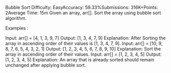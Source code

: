 Bubble Sort
Difficulty: EasyAccuracy: 59.33%Submissions: 316K+Points: 2Average Time: 15m
Given an array, arr[]. Sort the array using bubble sort algorithm.

Examples :

Input: arr[] = [4, 1, 3, 9, 7]
Output: [1, 3, 4, 7, 9]
Explanation: After Sorting the array in ascending order of their values is [1, 3, 4, 7, 9].
Input: arr[] = [10, 9, 8, 7, 6, 5, 4, 3, 2, 1]
Output: [1, 2, 3, 4, 5, 6, 7, 8, 9, 10]
Explanation: Sort the array in ascending order of their values.
Input: arr[] = [1, 2, 3, 4, 5]
Output: [1, 2, 3, 4, 5]
Explanation: An array that is already sorted should remain unchanged after applying bubble sort.
